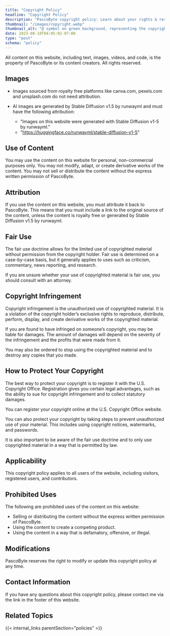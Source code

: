 ```yaml
---
title: "Copyright Policy"
headline: "Copyright Policy"
description: "PascoByte copyright policy: Learn about your rights & responsibilities under copyright law & how to protect your content."
thumbnail: "/images/copyright.webp"
thumbnail_alt: "@ symbol on green background, representing the copyright."
date: 2023-08-18T04:05:02-07:00
type: "post"
schema: "policy"
---
```


All content on this website, including text, images, videos, and code, is the property of PascoByte or its content creators. All rights reserved.

## Images

- Images sourced from royalty free platforms like canva.com, pexels.com and unsplash.com do not need attribution.
- AI images are generated by Stable Diffusion v1.5 by runwayml and must have the following attribution:

  - "Images on this website were generated with Stable Diffusion v1-5 by runwayml."
  - "https://huggingface.co/runwayml/stable-diffusion-v1-5"

## Use of Content

You may use the content on this website for personal, non-commercial purposes only. You may not modify, adapt, or create derivative works of the content. You may not sell or distribute the content without the express written permission of PascoByte.

## Attribution

If you use the content on this website, you must attribute it back to PascoByte. This means that you must include a link to the original source of the content, unless the content is royalty free or generated by Stable Diffusion v1.5 by runwayml.

## Fair Use

The fair use doctrine allows for the limited use of copyrighted material without permission from the copyright holder. Fair use is determined on a case-by-case basis, but it generally applies to uses such as criticism, commentary, news reporting, and research.

If you are unsure whether your use of copyrighted material is fair use, you should consult with an attorney.

## Copyright Infringement

Copyright infringement is the unauthorized use of copyrighted material. It is a violation of the copyright holder’s exclusive rights to reproduce, distribute, perform, display, and create derivative works of the copyrighted material.

If you are found to have infringed on someone’s copyright, you may be liable for damages. The amount of damages will depend on the severity of the infringement and the profits that were made from it.

You may also be ordered to stop using the copyrighted material and to destroy any copies that you made.

## How to Protect Your Copyright

The best way to protect your copyright is to register it with the U.S. Copyright Office. Registration gives you certain legal advantages, such as the ability to sue for copyright infringement and to collect statutory damages.

You can register your copyright online at the U.S. Copyright Office website.

You can also protect your copyright by taking steps to prevent unauthorized use of your material. This includes using copyright notices, watermarks, and passwords.

It is also important to be aware of the fair use doctrine and to only use copyrighted material in a way that is permitted by law.

## Applicability

This copyright policy applies to all users of the website, including visitors, registered users, and contributors.

## Prohibited Uses

The following are prohibited uses of the content on this website:

- Selling or distributing the content without the express written permission of PascoByte.
- Using the content to create a competing product.
- Using the content in a way that is defamatory, offensive, or illegal.

## Modifications

PascoByte reserves the right to modify or update this copyright policy at any time.

## Contact Information

If you have any questions about this copyright policy, please contact me via the link in the footer of this website.

## Related Topics

{{< internal_links parentSection="policies" >}}
